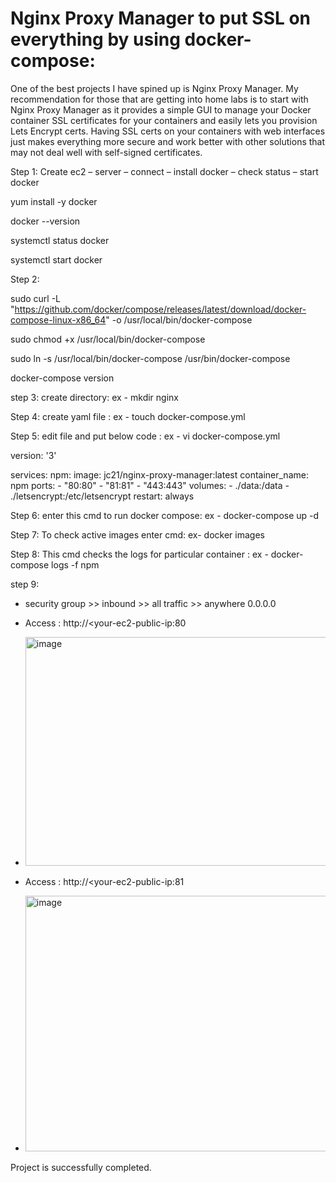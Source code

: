 # Nginx Proxy Manager to put SSL on everything by using docker-compose:

One of the best projects I have spined up is Nginx Proxy Manager. My recommendation for those that are getting into home labs is to start with Nginx Proxy Manager as it provides a simple GUI to manage your Docker container SSL certificates for your containers and easily lets you provision Lets Encrypt certs. Having SSL certs on your containers with web interfaces just makes everything more secure and work better with other solutions that may not deal well with self-signed certificates.


Step 1: Create ec2 – server – connect – install docker – check status – start docker  

yum install -y docker

docker --version

systemctl status docker

systemctl start docker

Step 2: 

sudo curl -L "https://github.com/docker/compose/releases/latest/download/docker-compose-linux-x86_64" -o /usr/local/bin/docker-compose

 sudo chmod +x /usr/local/bin/docker-compose

sudo ln -s /usr/local/bin/docker-compose /usr/bin/docker-compose

docker-compose version

step 3: create directory: ex - mkdir nginx

Step 4: create yaml file : ex - touch docker-compose.yml

Step 5: edit file and put below code : ex - vi docker-compose.yml

version: '3'

services:
  npm:
    image: jc21/nginx-proxy-manager:latest
    container_name: npm
    ports:
      - "80:80"
      - "81:81"
      - "443:443"
    volumes:
      - ./data:/data
      - ./letsencrypt:/etc/letsencrypt
    restart: always


Step 6: enter this cmd to run docker compose: ex -  docker-compose up -d

Step 7: To check active images enter cmd: ex-  docker images 

Step 8: This cmd checks the logs for particular container : ex -  docker-compose logs -f npm  

step 9:  
 - security group >> inbound >> all traffic >> anywhere 0.0.0.0
 - Access : http://<your-ec2-public-ip:80
 - <img width="978" height="366" alt="image" src="https://github.com/user-attachments/assets/ad22950a-3a56-4851-8b7c-b78c06314bcb" />

 - Access : http://<your-ec2-public-ip:81
 - <img width="918" height="409" alt="image" src="https://github.com/user-attachments/assets/3f2f7d65-4806-44ff-9575-a969edf09b29" />

 Project is successfully completed.









